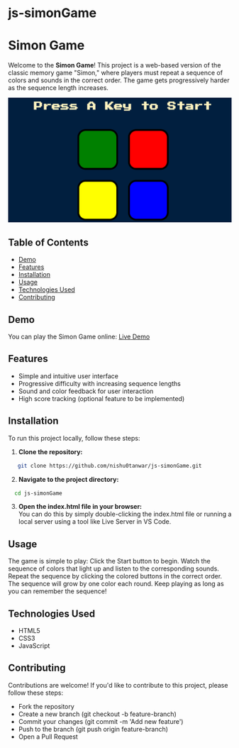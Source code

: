 # js-simonGame

# Simon Game

Welcome to the **Simon Game**! This project is a web-based version of the classic memory game "Simon," where players must repeat a sequence of colors and sounds in the correct order. The game gets progressively harder as the sequence length increases.

![Simon Game Screenshot](./screenshot.png)

## Table of Contents

- [Demo](#demo)
- [Features](#features)
- [Installation](#installation)
- [Usage](#usage)
- [Technologies Used](#technologies-used)
- [Contributing](#contributing)

## Demo

You can play the Simon Game online: [Live Demo](https://nishu0tanwar.github.io/js-simonGame/)

## Features

- Simple and intuitive user interface
- Progressive difficulty with increasing sequence lengths
- Sound and color feedback for user interaction
- High score tracking (optional feature to be implemented)

## Installation

To run this project locally, follow these steps:

1. **Clone the repository:**

```bash
   git clone https://github.com/nishu0tanwar/js-simonGame.git
```

2. **Navigate to the project directory:**
 ```bash
   cd js-simonGame
 ```
3. **Open the index.html file in your browser:** <br>
   You can do this by simply double-clicking the index.html file or running a local server using a tool like Live Server in VS Code.

## Usage
The game is simple to play:
Click the Start button to begin.
Watch the sequence of colors that light up and listen to the corresponding sounds.
Repeat the sequence by clicking the colored buttons in the correct order.
The sequence will grow by one color each round. Keep playing as long as you can remember the sequence!

## Technologies Used
- HTML5
- CSS3
- JavaScript
  
## Contributing
Contributions are welcome! If you'd like to contribute to this project, please follow these steps:
- Fork the repository
- Create a new branch (git checkout -b feature-branch)
- Commit your changes (git commit -m 'Add new feature')
- Push to the branch (git push origin feature-branch)
- Open a Pull Request
